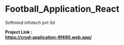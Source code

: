 # Football_Application_React
Softmind infotech pvt ltd

<b> Project Link : <b><br>
https://crud-application-9f490.web.app/
